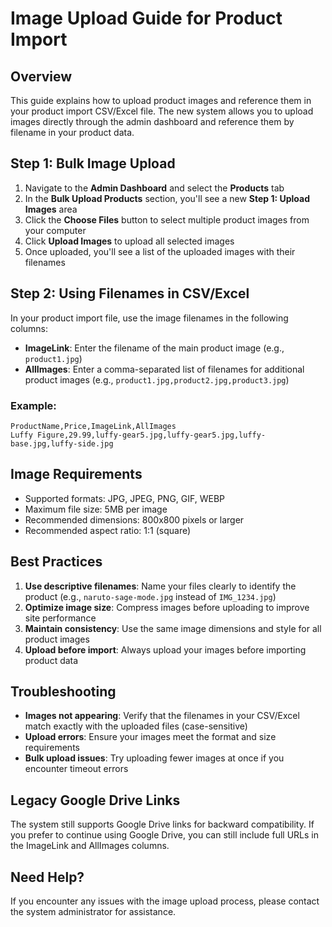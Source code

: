 # Image Upload Guide for Product Import

## Overview

This guide explains how to upload product images and reference them in your product import CSV/Excel file. The new system allows you to upload images directly through the admin dashboard and reference them by filename in your product data.

## Step 1: Bulk Image Upload

1. Navigate to the **Admin Dashboard** and select the **Products** tab
2. In the **Bulk Upload Products** section, you'll see a new **Step 1: Upload Images** area
3. Click the **Choose Files** button to select multiple product images from your computer
4. Click **Upload Images** to upload all selected images
5. Once uploaded, you'll see a list of the uploaded images with their filenames

## Step 2: Using Filenames in CSV/Excel

In your product import file, use the image filenames in the following columns:

- **ImageLink**: Enter the filename of the main product image (e.g., `product1.jpg`)
- **AllImages**: Enter a comma-separated list of filenames for additional product images (e.g., `product1.jpg,product2.jpg,product3.jpg`)

### Example:

```
ProductName,Price,ImageLink,AllImages
Luffy Figure,29.99,luffy-gear5.jpg,luffy-gear5.jpg,luffy-base.jpg,luffy-side.jpg
```

## Image Requirements

- Supported formats: JPG, JPEG, PNG, GIF, WEBP
- Maximum file size: 5MB per image
- Recommended dimensions: 800x800 pixels or larger
- Recommended aspect ratio: 1:1 (square)

## Best Practices

1. **Use descriptive filenames**: Name your files clearly to identify the product (e.g., `naruto-sage-mode.jpg` instead of `IMG_1234.jpg`)
2. **Optimize image size**: Compress images before uploading to improve site performance
3. **Maintain consistency**: Use the same image dimensions and style for all product images
4. **Upload before import**: Always upload your images before importing product data

## Troubleshooting

- **Images not appearing**: Verify that the filenames in your CSV/Excel match exactly with the uploaded files (case-sensitive)
- **Upload errors**: Ensure your images meet the format and size requirements
- **Bulk upload issues**: Try uploading fewer images at once if you encounter timeout errors

## Legacy Google Drive Links

The system still supports Google Drive links for backward compatibility. If you prefer to continue using Google Drive, you can still include full URLs in the ImageLink and AllImages columns.

## Need Help?

If you encounter any issues with the image upload process, please contact the system administrator for assistance.